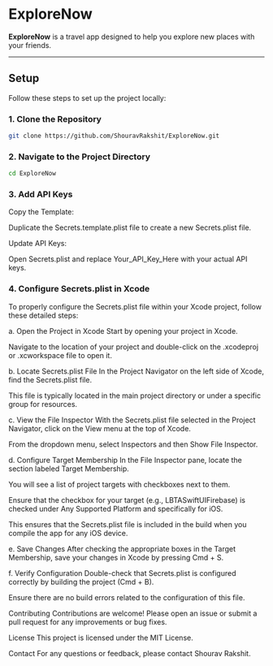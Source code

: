 # **ExploreNow**

**ExploreNow** is a travel app designed to help you explore new places with your friends.

---

## **Setup**

Follow these steps to set up the project locally:

### **1. Clone the Repository**
```bash
git clone https://github.com/ShouravRakshit/ExploreNow.git
```
### **2. Navigate to the Project Directory**

```bash
cd ExploreNow
```

### **3. Add API Keys**
Copy the Template:

Duplicate the Secrets.template.plist file to create a new Secrets.plist file.

Update API Keys:

Open Secrets.plist and replace Your_API_Key_Here with your actual API keys.

### **4. Configure Secrets.plist in Xcode**
To properly configure the Secrets.plist file within your Xcode project, follow these detailed steps:

a. Open the Project in Xcode
Start by opening your project in Xcode.

Navigate to the location of your project and double-click on the .xcodeproj or .xcworkspace file to open it.

b. Locate Secrets.plist File
In the Project Navigator on the left side of Xcode, find the Secrets.plist file.

This file is typically located in the main project directory or under a specific group for resources.

c. View the File Inspector
With the Secrets.plist file selected in the Project Navigator, click on the View menu at the top of Xcode.

From the dropdown menu, select Inspectors and then Show File Inspector.


d. Configure Target Membership
In the File Inspector pane, locate the section labeled Target Membership.

You will see a list of project targets with checkboxes next to them.

Ensure that the checkbox for your target (e.g., LBTASwiftUIFirebase) is checked under Any Supported Platform and specifically for iOS.

This ensures that the Secrets.plist file is included in the build when you compile the app for any iOS device.

e. Save Changes
After checking the appropriate boxes in the Target Membership, save your changes in Xcode by pressing Cmd + S.

f. Verify Configuration
Double-check that Secrets.plist is configured correctly by building the project (Cmd + B).

Ensure there are no build errors related to the configuration of this file.

Contributing
Contributions are welcome! Please open an issue or submit a pull request for any improvements or bug fixes.

License
This project is licensed under the MIT License.

Contact
For any questions or feedback, please contact Shourav Rakshit.
